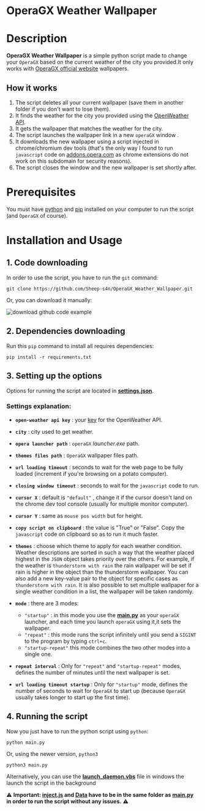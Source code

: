 # OperaGX Weather Wallpaper 

# Description
**OperaGX Weather Wallpaper** is a simple python script made to change your `OperaGX` based on the current weather of the city you provided.It only works with [OperaGX official website](https://addons.opera.com/en/wallpapers) wallpapers.

## How it works
1. The script deletes all your current wallpaper (save them in another folder if you don't want to lose them).
2. It finds the weather for the city you provided using the [OpenWeather API](https://openweathermap.org/api).
3. It gets the wallpaper that matches the weather for the city.
4. The script launches the wallpaper link in a new `operaGX` window .
5. It downloads the new wallpaper using a script injected in chrome/chromium dev tools (that's the only way I found to run `javascript` code on [addons.opera.com](https://addons.opera.com/) as chrome extensions do not work on this subdomain for security reasons).
6. The script closes the window and the new wallpaper is set shortly after.

# Prerequisites
You must have [python](https://www.python.org/downloads/) and [pip](https://pip.pypa.io/en/stable/cli/pip_download/) installed on your computer to run the script (and `OperaGX` of course).

# Installation and Usage
## 1. Code downloading
In order to use the script, you have to run the `git` command:
```
git clone https://github.com/Sheep-s4n/OperaGX_Weather_Wallpaper.git
```
Or, you can download it manually:

![download github code example](https://i.ibb.co/PxTNd4W/image.png)
## 2. Dependencies downloading
Run this `pip` command to install all requires dependencies:
```
pip install -r requirements.txt
```
## 3. Setting up the options
Options for running the script are located in **[settings.json](https://github.com/Sheep-s4n/OperaGX_Weather_Wallpaper/blob/main/Data/settings.json)**.
### Settings explanation:

- **`open-weather api key`** : your [key](https://home.openweathermap.org/api_keys) for the OpenWeather API.

- **`city`** : city used to get weather.

- **`opera launcher path`** : `operaGX` *launcher.exe* path.

- **`themes files path`** : `OperaGX` wallpaper files path.

- **`url loading timeout`** : seconds to wait for the web page to be fully loaded (increment if you're browsing on a potato computer).

- **`closing window timeout`** : seconds to wait for the `javascript` code to run.

- **`cursor X`** : default is `"default"` , change it if the cursor doesn't land on the chrome dev tool console (usually for multiple monitor computer).

- **`cursor Y`** : same as `mouse pos width` but for height.

-  **`copy script on clipboard`** : the value is "True" or "False". Copy the `javascript` code on clipboard so as to run it much faster.

- **`themes`** : choose which theme to apply for each weather condition. Weather descriptions are sorted in such a way that the weather placed highest in the `JSON` object takes priority over the others. For example, if the weather is `thunderstorm with rain` the rain wallpaper will be set if rain is higher in the object than the thunderstorm wallpaper. You can also add a new key-value pair to the object for specific cases as `thunderstorm with rain`. It is also possible to set multiple wallpaper for a single weather condition in a list, the wallpaper will be taken randomly.

- **`mode`** : there are 3 modes:
	- `"startup"` : in this mode you use the **[main.py](https://github.com/Sheep-s4n/OperaGX_Weather_Wallpaper/blob/main/main.py)** as your `operaGX` launcher, and each time you launch `operaGX` using it,it sets the wallpaper.
    - `"repeat"` : this mode runs the script infinitely until you send a `SIGINT` to the program by typing `ctrl+c`.
    - `"startup-repeat"` this mode combines the two other modes into a single one.

- **`repeat interval`** : Only for `"repeat"` and `"startup-repeat"` modes, defines the number of minutes until the next wallpaper is set.

- **`url loading timeout startup`** : Only for `"startup"` mode, defines the number of seconds to wait for `OperaGX` to start up (because `OperaGX` usually takes longer to start up the first time).

## 4. Running the script
Now you just have to run the python script using `python`:
```
python main.py
```
Or, using the newer version, `python3`
```
python3 main.py
```
Alternatively, you can use the **[launch_daemon.vbs](https://github.com/Sheep-s4n/OperaGX_Weather_Wallpaper/blob/main/launch_daemon.vbs)** file in windows the launch the script in the background

⚠️ **Important: [inject.js](https://github.com/Sheep-s4n/OperaGX_Weather_Wallpaper/blob/main/inject.js) and [Data](https://github.com/Sheep-s4n/OperaGX_Weather_Wallpaper/tree/main/Data) have to be in the same folder as **[main.py](https://github.com/Sheep-s4n/OperaGX_Weather_Wallpaper/blob/main/main.py)** in order to run the script without any issues.** ⚠️